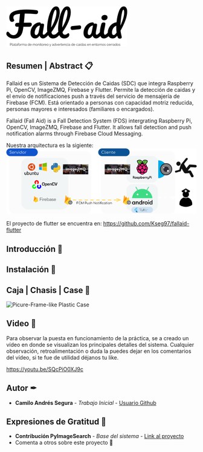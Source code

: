 # ![Fallaid](https://github.com/Kseg97/fallaid-project/blob/master/images/logo.png)
## Resumen | Abstract 📋
Fallaid es un Sistema de Detección de Caidas (SDC) que integra Raspberry Pi, OpenCV, ImageZMQ, Firebase y Flutter. Permite la detección de caidas y el envío de notificaciones push a través del servicio de mensajería de Firebase (FCM). Está orientado a personas con capacidad motriz reducida, personas mayores e interesados (familiares o encargados).

Fallaid (Fall Aid) is a Fall Detection System (FDS) intergrating Raspberry Pi, OpenCV, ImageZMQ, Firebase and Flutter. It allows fall detection and push notification alarms through Firebase Cloud Messaging.

Nuestra arquitectura es la sigiente:
![Arquitectura](https://github.com/Kseg97/fallaid-project/blob/master/images/architecture.png)

El proyecto de flutter se encuentra en:
https://github.com/Kseg97/fallaid-flutter

## Introducción 🚀


## Instalación 🚀



## Caja | Chasis | Case 🚀

![Picure-Frame-like Plastic Case](https://github.com/Kseg97/fallaid-project/blob/master/images/case.png)


## Video 📢

Para  observar la puesta en funcionamiento de la práctica, se a creado un vídeo en donde se visualizan los principales detalles del sistema. Cualquier observación, retroalimentación o duda la puedes dejar en los comentarios del vídeo, si te fue de utilidad déjanos tu like.

https://youtu.be/SQcPiO0XJ9c

## Autor ✒

* **Camilo Andrés Segura** - *Trabajo Inicial* - [Usuario Github](https://github.com/kseg97)

## Expresiones de Gratitud 🎁

* **Contribución PyImageSearch** - *Base del sistema* - [Link al proyecto](https://www.pyimagesearch.com/2019/04/15/live-video-streaming-over-network-with-opencv-and-imagezmq/)
* Comenta a otros sobre este proyecto 📢 